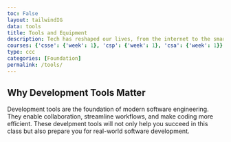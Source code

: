 ```yaml
---
toc: False 
layout: tailwindIG
data: tools
title: Tools and Equipment
description: Tech has reshaped our lives, from the internet to the smartphone in your pocket, or the advent of AI. This course is opening new technology possibilities by equipping you with the developer tools that are the keys to boundless technology possibilities.
courses: {'csse': {'week': 1}, 'csp': {'week': 1}, 'csa': {'week': 1}}
type: ccc
categories: [Foundation]
permalink: /tools/
---
```


## Why Development Tools Matter

Development tools are the foundation of modern software engineering. They enable collaboration, streamline workflows, and make coding more efficient. These develpment tools will not only help you succeed in this class but also prepare you for real-world software development.

<!-- Question Container -->
<div id="questions-container" class="space-y-6 border-t pt-6"></div>
<!-- Question Data -->
<script>
// JSON for questions
const questionsData = [
    {
        id: "tools-familiarity",
        title: "Tools Familiarity",
        question: "What are the key tools in the infographic?  List it's purpose in your own words."
    },
    {
        id: "tools-bunrdown-link",
        title: "Issue and Burndown List",
        question: "Provide a link to your GitHub Issue."
    },
    {
        id: "tools-setup-time",
        title: "Tools Setup and Time",
        question: "How long did it take? Write down your biggest success and biggest challenge."
    },
    {
        id: "tools-version-checks",
        title: "Version Checks",
        question: "Capture text output of your version checks.  Why do you think it is correct?"
    },
    {
        id: "tools-vscode-make",
        title: "VSCode ",
        question: "Capture text output of your VSCode make with link to localhost IP address.  Why do you think it is correct?"
    }
];

// Render questions
function renderQuestions() {
    const questionsContainer = document.getElementById("questions-container");
    questionsData.forEach(question => {
        const savedResponse = localStorage.getItem(question.id) || "";
        const questionHTML = `
            <div class="p-4 rounded-lg shadow-md">
                <h3 class="text-lg font-semibold mb-2">${question.title}</h3>
                <p class="text-sm mb-4">${question.question}</p>
                <textarea id="${question.id}" class="w-full border rounded-lg p-2 text-sm" rows="2" placeholder="Write your response here...">${savedResponse}</textarea>
            </div>
        `;
        questionsContainer.innerHTML += questionHTML;
    });

    // Add event listeners to save responses
    questionsData.forEach(question => {
        const textarea = document.getElementById(question.id);
        textarea.addEventListener("input", () => {
            localStorage.setItem(question.id, textarea.value);
        });
    });
}
// Initialize the page
document.addEventListener("DOMContentLoaded", () => {
    renderQuestions();
});
</script>
